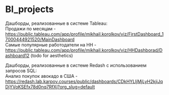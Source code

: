 # BI_projects

Дашборды, реализованные в системе Tableau:  
Продажи по месяцам - https://public.tableau.com/app/profile/mikhail.korolkov/viz/FirstDashboard_17000444921520/MainDashboard  
Самые популярные работодатели на HH - https://public.tableau.com/app/profile/mikhail.korolkov/viz/HHDashborad/Dashboard12 (todo for aesthetics)

Дашборды, реализованные в системе Redash с использованием запросов SQL:   
Анализ покупок авокадо в США - https://redash.lab.karpov.courses/public/dashboards/CDkHYLljMjLyH2kjiJqDjYVoKSEfx78d0nq7RfXj?org_slug=default
